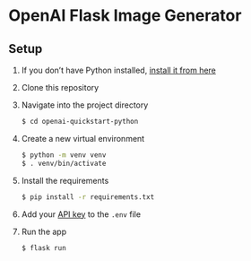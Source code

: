 # OpenAI Flask Image Generator

## Setup

1. If you don’t have Python installed, [install it from here](https://www.python.org/downloads/)

2. Clone this repository

3. Navigate into the project directory

   ```bash
   $ cd openai-quickstart-python
   ```

4. Create a new virtual environment

   ```bash
   $ python -m venv venv
   $ . venv/bin/activate
   ```

5. Install the requirements

   ```bash
   $ pip install -r requirements.txt
   ```
7. Add your [API key](https://beta.openai.com/account/api-keys) to the `.env` file 

8. Run the app

   ```bash
   $ flask run
